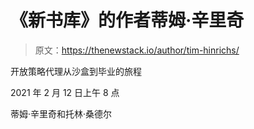 # 《新书库》的作者蒂姆·辛里奇

> 原文：<https://thenewstack.io/author/tim-hinrichs/>

开放策略代理从沙盒到毕业的旅程

2021 年 2 月 12 日上午 8 点

蒂姆·辛里奇和托林·桑德尔